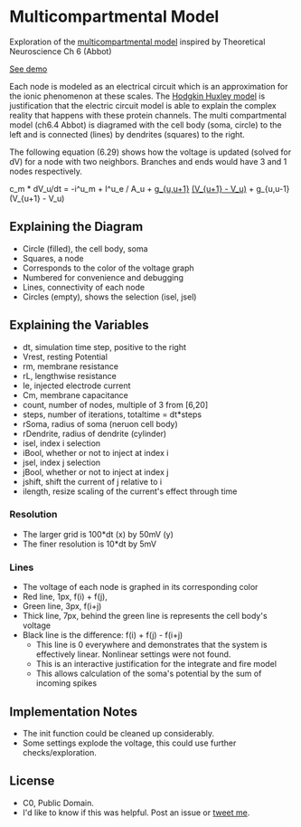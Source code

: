 # Multicompartmental Model
Exploration of the [multicompartmental model](https://en.wikipedia.org/wiki/Compartmental_modelling_of_dendrites) inspired by Theoretical Neuroscience Ch 6 (Abbot)

[See demo](http://randompast.github.io/multicompartmentalModel)

Each node is modeled as an electrical circuit which is an approximation for the ionic phenomenon at these scales.  The [Hodgkin Huxley model](https://en.wikipedia.org/wiki/Hodgkin–Huxley_model) is justification that the electric circuit model is able to explain the complex reality that happens with these protein channels.  The multi compartmental model (ch6.4 Abbot) is diagramed with the cell body (soma, circle) to the left and is connected (lines) by dendrites (squares) to the right.

The following equation (6.29) shows how the voltage is updated (solved for dV) for a node with two neighbors.  Branches and ends would have 3 and 1 nodes respectively.

 c_m * dV_u/dt = -i^u_m + I^u_e / A_u + [g_{u,u+1}](https://github.com/randompast/multicompartmentalModel/blob/gh-pages/guu.js) [(V_{u+1} - V_u)](https://github.com/randompast/multicompartmentalModel/blob/gh-pages/guuI.js) + g_{u,u-1}(V_{u+1} - V_u)

## Explaining the Diagram
  * Circle (filled), the cell body, soma
  * Squares, a node 
   * Corresponds to the color of the voltage graph
   * Numbered for convenience and debugging
  * Lines, connectivity of each node
  * Circles (empty), shows the selection (isel, jsel)

## Explaining the Variables
  * dt, simulation time step, positive to the right
  * Vrest, resting Potential
  * rm, membrane resistance
  * rL, lengthwise resistance
  * Ie, injected electrode current
  * Cm, membrane capacitance
  * count, number of nodes, multiple of 3 from [6,20]
  * steps, number of iterations, totaltime = dt*steps
  * rSoma, radius of soma (neruon cell body)
  * rDendrite, radius of dendrite (cylinder)
  * isel, index i selection
  * iBool, whether or not to inject at index i
  * jsel, index j selection
  * jBool, whether or not to inject at index j
  * jshift, shift the current of j relative to i
  * ilength, resize scaling of the current's effect through time

### Resolution
  * The larger grid is 100*dt (x) by 50mV (y)
  * The finer resolution is 10*dt by 5mV

### Lines
  * The voltage of each node is graphed in its corresponding color
  * Red line, 1px, f(i) + f(j),
  * Green line, 3px, f(i+j)
  * Thick line, 7px, behind the green line is represents the cell body's voltage
  * Black line is the difference: f(i) + f(j) - f(i+j)
    * This line is 0 everywhere and demonstrates that the system is effectively linear.  Nonlinear settings were not found.
    * This is an interactive justification for the integrate and fire model
     * This allows calculation of the soma's potential by the sum of incoming spikes

## Implementation Notes
  * The init function could be cleaned up considerably.
  * Some settings explode the voltage, this could use further checks/exploration.

## License
  * C0, Public Domain.
  * I'd like to know if this was helpful.  Post an issue or [tweet me](https://twitter.com/randompast).
